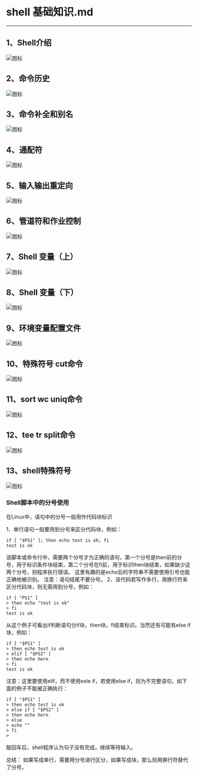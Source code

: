 # shell 基础知识.md
---  
## 1、Shell介绍  

![图标](images/01_Shell介绍.jpg)

## 2、命令历史  
![图标](images/02_命令历史.jpg)  
## 3、命令补全和别名  
![图标](images/03_命令补全和别名.jpg)  

## 4、通配符  
![图标](images/04_通配符.jpg) 
## 5、输入输出重定向  
![图标](images/05_输入输出重定向.jpg) 
## 6、管道符和作业控制  
![图标](images/06_管道符和作业控制.jpg) 
## 7、Shell 变量（上）  
![图标](images/07_Shell变量（上）.jpg) 
## 8、Shell 变量（下）  
![图标](images/08_Shell变量（下）.jpg) 
## 9、环境变量配置文件  
![图标](images/09_环境变量配置文件.jpg) 
## 10、特殊符号 cut命令  
![图标](images/10_特殊符号_cut命令.jpg) 
## 11、sort  wc  uniq命令  
![图标](images/11_sort_wc_uniq命令.jpg) 
## 12、tee  tr  split命令  
![图标](images/12_tee_tr_split命令.jpg) 
## 13、shell特殊符号  
![图标](images/13_shell特殊符号.jpg) 
### Shell脚本中的分号使用  
在Linux中，语句中的分号一般用作代码块标识

1、单行语句一般要用到分号来区分代码块，例如：
```
if [ "$PS1" ]; then echo test is ok; fi
test is ok
```  
该脚本或命令行中，需要两个分号才为正确的语句，第一个分号是then前的分号，用于标识条件块结束，第二个分号在fi前，用于标识then块结束，如果缺少这两个分号，则程序执行错误。
这里有趣的是echo后的字符串不需要使用引号也能正确地被识别。
注意：语句结尾不要分号。
2、该代码若写作多行，用换行符来区分代码块，则无需用到分号，例如：
```  
if [ "PS1" ]
> then echo "test is ok"
> fi
test is ok
```  
从这个例子可看出if判断语句分if块，then块，fi结束标识。当然还有可能有else if块，例如：
```  
if [ "$PS1" ]
> then echo test is ok
> elif [ "$PS2" ] 
> then echo here
> fi
test is ok
```  
注意：这里要使用elif，而不使用esle if，若使用else if，则为不完整语句，如下面的例子不能被正确执行：
```  
if [ "$PS1" ]
> then echo test is ok
> else if [ "$PS2" ] 
> then echo here
> else
> echo ""
> fi
> 
```  
敲回车后，shell程序认为句子没有完成，继续等待输入。

总结：
如果写成单行，需要用分号进行区分，如果写成块，那么则用换行符替代了分号。  

